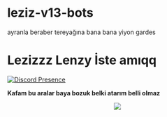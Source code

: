 # leziz-v13-bots
ayranla beraber tereyağına bana bana yiyon gardes
# Lezizzz Lenzy İste amıqq
 [![Discord Presence](https://lanyard-profile-readme.vercel.app/api/896834304930369578?hideDiscrim=true)](https://discord.com/users/896834304930369578) 


__Kafam bu aralar baya bozuk belki atarım belli olmaz__

 <p align="center">
  <samp>
    <img src="https://komarev.com/ghpvc/?username=Kahperengi">
  </samp>
</p>
